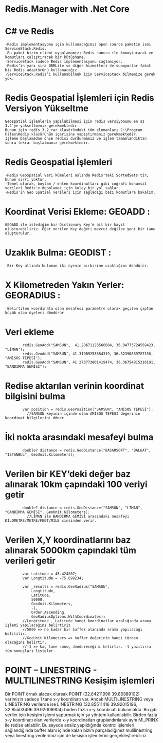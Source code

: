 # Redis.Manager with .Net Core 

# C# ve Redis

    -Redis implementasyonu için kullanacağımız open source paketin ismi ServiceStack.Redis.
    -Bu paket bizim client uygulamamızı Redis sunucu ile konuşturacak ve komutları çalıştıracak bir kütüphane.
    -ServiceStack sadece Redis implementasyonu sağlamıyor.
    -Redis’in yanı sıra ORMLite ve diğer hizmetleri de sunuyorlar fakat biz Redis adaptörünü kullanacağız.
    -ServiceStack.Redis’i kullanabilmek için ServiceStack bilmemize gerek yok.


# Redis Geospatial İşlemleri için Redis Versiyon Yükseltme

    Geospatial işlemlerin yapılabilmesi için redis versiyonunu en az 3.2'ye yükseltmeniz gerekmektedir. 
    Bunun için redis 3.2.rar klasöründeki tüm elemanları C:\Program Files\Redis klasörünün içerisine yapıştırmanız gerekmektedir.
    İşleme başlamadan önce redisi durdurmanız ve işlem tamamlandıktan sonra tekrar başlatmanız gerekmektedir.

# Redis Geospatial İşlemleri

    -Redis GeoSpatial veri kümeleri aslında Redis'teki SortedSets'tir, bunun sırrı yoktur. 
    -Temel olarak, boylam / enlem koordinatları gibi coğrafi konumsal verileri Redis'e depolamak için kolay bir yol sağlar.
    -Redis'in Geo Spatial verileri için sağladığı bazı komutlara bakalım.


# Koordinat Verisi Ekleme: GEOADD  : 
    GEOADD ile istediğim bir Dictionary Key’e ait bir kayıt oluşturabiliriz. Eğer verilen Key değeri mevcut değilse yeni bir tane oluşturulur.

# Uzaklık Bulma: GEODIST : 
     Bir Key altında bulunan iki üyenin birbirine uzaklığını döndürür.

# X Kilometreden Yakın Yerler: GEORADIUS :
     Belirtilen koordinata olan mesafesi parametre olarak geçilen çaptan küçük olan üyeleri döndürür.


# Veri ekleme
            redis.GeoAdd("SAMSUN",  41.28671123560004, 36.34773724569423, "LİMAN");          
            redis.GeoAdd("SAMSUN", 41.31989253684319, 36.32390889787106, "AMİSOS TEPESİ");
            redis.GeoAdd("SAMSUN", 41.273772001419474, 36.36754815316191, "BANDIRMA GEMİSİ");


# Redise aktarılan verinin koordinat bilgisini bulma
            var position = redis.GeoPosition("SAMSUN", "AMİSOS TEPESİ");
              //SAMSUN keyinin içinde olan AMİSOS TEPESİ değerinin koordinat bilgilerini döner

# İki nokta arasındaki mesafeyi bulma
            double? distance = redis.GeoDistance("BASARSOFT", "BALGAT", "ISTANBUL", GeoUnit.Kilometers);

# Verilen bir KEY’deki değer baz alınarak 10km çapındaki 100 veriyi getir
            double? distance = redis.GeoDistance("SAMSUN", "LİMAN", "BANDIRMA GEMİSİ", GeoUnit.Kilometers);
              //LİMAN ile BANDIRMA GEMİSİ arasındaki mesafeyi KİLOMETRE/METRE/FEET/MİLE cinsinden verir.

# Verilen X,Y koordinatlarını baz alınarak 5000km çapındaki tüm verileri getir

            var Latitude = 45.424807;
            var Longtitude = -75.699234;

            var _results = redis.GeoRadius("SAMSUN",
                Longtitude,
                Latitude,
                50000,
                GeoUnit.Kilometers,
                -1,
                Order.Ascending,
                GeoRadiusOptions.WithCoordinates);
            //Longtitude , Latitude hangi koordinatlar aralığında arama işlemi yapılacağını belirtiriz
            //5000 => ne kadar bir buffer alanında arama yapılacağı belitilir.
            //GeoUnit.Kilometers => buffer değerinin hangi türden olacağını belirtir.
            //-1 => kaç tane sonuç döndüreceğini belirtir. -1 yazılırsa tüm sonuçları listeler.
            

# POINT – LINESTRING  - MULTILINESTRING Kesişim işlemleri 
  Bir POINT örnek alacak  olursak POINT (32.84211996 39.86889102) verimizin sadece 1 tane x-y koordinatı var. 
  Ancak MULTILINESTRING veya LINESTRING verilerde ise LINESTRING (32.85511416 39.92015196, 32.85503496 39.92009904) birden fazla x-y koordinatı bulunmakta.
  Bu gibi veriler için kesişim işlemi yaptırmak için şu yöntem kullanılabilir. 
  Birden fazla x-y koordinatı olan verilerde x-y koordinatları gruplandırılarak aynı MI_PRINX ile redise atılabilir. 
  Bu sayede analiz yapıldığında kontrol işlemleri sağlandığında buffer alanı içinde kalan bizim parçaladığımız mulilinestring veya linestring verilerimiz için de kesişim       işlemlerini gerçekleştirebiliriz.
